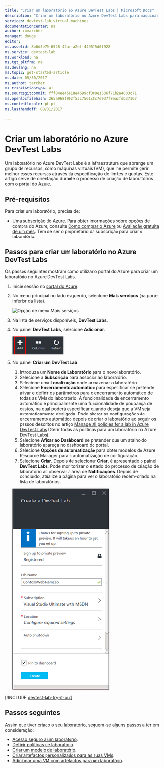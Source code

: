```yaml
---
title: "Criar um laboratório no Azure DevTest Labs | Microsoft Docs"
description: "Criar um laboratório no Azure DevTest Labs para máquinas virtuais"
services: devtest-lab,virtual-machines
documentationcenter: na
author: tomarcher
manager: douge
editor: 
ms.assetid: 8b6d3e70-6528-42a4-a2ef-449575d0f928
ms.service: devtest-lab
ms.workload: na
ms.tgt_pltfrm: na
ms.devlang: na
ms.topic: get-started-article
ms.date: 05/30/2017
ms.author: tarcher
ms.translationtype: HT
ms.sourcegitcommit: fff84ee45818e4699df380e1536f71b2a4003c71
ms.openlocfilehash: 265a968f902f53c7561c8c7e937f8eacfdb37167
ms.contentlocale: pt-pt
ms.lasthandoff: 08/01/2017

---
```

# <a name="create-a-lab-in-azure-devtest-labs"></a>Criar um laboratório no Azure DevTest Labs
Um laboratório no Azure DevTest Labs é a infraestrutura que abrange um grupo de recursos, como máquinas virtuais (VM), que lhe permite gerir melhor esses recursos através da especificação de limites e quotas. Este artigo serve de orientação durante o processo de criação de laboratórios com o portal do Azure.

## <a name="prerequisites"></a>Pré-requisitos
Para criar um laboratório, precisa de:

* Uma subscrição do Azure. Para obter informações sobre opções de compra do Azure, consulte [Como comprar o Azure](https://azure.microsoft.com/pricing/purchase-options/) ou [Avaliação gratuita de um mês](https://azure.microsoft.com/pricing/free-trial/). Tem de ser o proprietário da subscrição para criar o laboratório.

## <a name="steps-to-create-a-lab-in-azure-devtest-labs"></a>Passos para criar um laboratório no Azure DevTest Labs
Os passos seguintes mostram como utilizar o portal do Azure para criar um laboratório no Azure DevTest Labs. 

1. Inicie sessão no [portal do Azure](http://go.microsoft.com/fwlink/p/?LinkID=525040).
1. No menu principal no lado esquerdo, selecione **Mais serviços** (na parte inferior da lista).

    ![Opção de menu Mais serviços](./media/devtest-lab-create-lab/more-services-menu-option.png)

1. Na lista de serviços disponíveis, **DevTest Labs**.
1. No painel **DevTest Labs**, selecione **Adicionar**.
   
    ![Adicionar um laboratório](./media/devtest-lab-create-lab/add-lab-button.png)

1. No painel **Criar um DevTest Lab**:
   
    1. Introduza um **Nome de Laboratório** para o novo laboratório.
    2. Selecione a **Subscrição** para associar ao laboratório.
    3. Selecione uma **Localização** onde armazenar o laboratório.
    4. Selecione **Encerramento automático** para especificar se pretende ativar e definir os parâmetros para o encerramento automático de todas as VMs do laboratório. A funcionalidade de encerramento automático é principalmente uma funcionalidade de poupança de custos, na qual poderá especificar quando deseja que a VM seja automaticamente desligada. Pode alterar as configurações de encerramento automático depois de criar o laboratório ao seguir os passos descritos no artigo [Manage all policies for a lab in Azure DevTest Labs](./devtest-lab-set-lab-policy.md#set-auto-shutdown) (Gerir todas as políticas para um laboratório no Azure DevTest Labs).
    5. Selecione **Afixar ao Dashboard** se pretender que um atalho do laboratório apareça no dashboard do portal.
    6. Selecione **Opções de automatização** para obter modelos do Azure Resource Manager para a automatização de configuração. 
    7. Selecione **Criar**. Depois de selecionar **Criar**, é apresentado o painel **DevTest Labs**. Pode monitorizar o estado do processo de criação de laboratório ao observar a área de **Notificações**. Depois de concluído, atualize a página para ver o laboratório recém-criado na lista de laboratórios.  
    
    ![Painel Criar um laboratório](./media/devtest-lab-create-lab/create-devtestlab-blade.png)

[!INCLUDE [devtest-lab-try-it-out](../../includes/devtest-lab-try-it-out.md)]

## <a name="next-steps"></a>Passos seguintes
Assim que tiver criado o seu laboratório, seguem-se alguns passos a ter em consideração:

* [Acesso seguro a um laboratório](devtest-lab-add-devtest-user.md).
* [Definir políticas de laboratório](devtest-lab-set-lab-policy.md).
* [Criar um modelo de laboratório](devtest-lab-create-template.md).
* [Criar artefactos personalizados para as suas VMs](devtest-lab-artifact-author.md).
* [Adicionar uma VM com artefactos para um laboratório](https://azure.microsoft.com/resources/videos/how-to-create-vms-with-artifacts-in-a-devtest-lab/).


